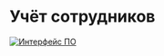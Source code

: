 # Учёт сотрудников
[![Интерфейс ПО](https://imgur.com "Интерфейс ПО")](https://imgur.com/a/UVLqT6c "Интерфейс ПО")
